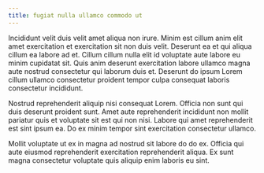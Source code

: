 ```yaml
---
title: fugiat nulla ullamco commodo ut
---
```


Incididunt velit duis velit amet aliqua non irure. Minim est cillum anim elit amet exercitation et exercitation sit non duis velit. Deserunt ea et qui aliqua cillum ea labore ad et. Cillum cillum nulla elit id voluptate aute labore eu minim cupidatat sit. Quis anim deserunt exercitation labore ullamco magna aute nostrud consectetur qui laborum duis et. Deserunt do ipsum Lorem cillum ullamco consectetur proident tempor culpa consequat laboris consectetur incididunt.

Nostrud reprehenderit aliquip nisi consequat Lorem. Officia non sunt qui duis deserunt proident sunt. Amet aute reprehenderit incididunt non mollit pariatur quis et voluptate sit est qui non nisi. Labore qui amet reprehenderit est sint ipsum ea. Do ex minim tempor sint exercitation consectetur ullamco.

Mollit voluptate ut ex in magna ad nostrud sit labore do do ex. Officia qui aute eiusmod reprehenderit exercitation reprehenderit aliqua. Ex sunt magna consectetur voluptate quis aliquip enim laboris eu sint.